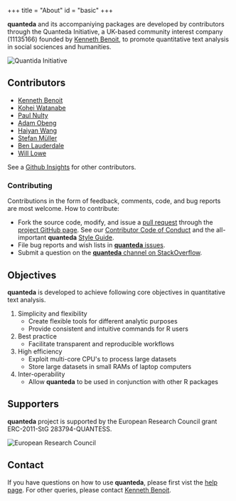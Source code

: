+++
title = "About"
id = "basic"
+++

**quanteda** and its accompaniying packages are developed by contributors through the Quanteda Initiative, a UK-based community interest company (11135166) founded by [Kenneth Benoit](https://github.com/kbenoit), to promote quantitative text analysis in social sociences and humanities.

![Quantida Initiative](../img/qi.svg)

## Contributors

* [Kenneth Benoit](https://github.com/kbenoit)
* [Kohei Watanabe](https://github.com/koheiw)
* [Paul Nulty](https://github.com/pnulty) 
* [Adam Obeng](https://github.com/adamobeng) 
* [Haiyan Wang](https://github.com/HaiyanLW)
* [Stefan Müller](https://github.com/stefan-mueller)
* [Ben Lauderdale](https://github.com/lauderdale)
* [Will Lowe](https://github.com/conjugateprior)

See a [Github Insights](https://github.com/quanteda/quanteda/graphs/contributors) for other contributors.

### Contributing

Contributions in the form of feedback, comments, code, and bug reports are most welcome. How to contribute:

-   Fork the source code, modify, and issue a [pull request](https://help.github.com/articles/creating-a-pull-request-from-a-fork/) through the [project GitHub page](https://github.com/quanteda/quanteda). See our [Contributor Code of Conduct](https://github.com/quanteda/quanteda/blob/master/CONDUCT.md) and the all-important **quanteda** [Style Guide](https://github.com/quanteda/quanteda/wiki/Style-guide).
-   File bug reports and wish lists in [**quanteda** issues](https://github.com/quanteda/quanteda/issues).
-   Submit a question on the [**quanteda** channel on  StackOverflow](http://stackoverflow.com/questions/tagged/quanteda).

## Objectives

**quanteda** is developed to achieve following core objectives in quantitative text analysis. 

1. Simplicity and flexibility
    * Create flexible tools for different analytic purposes
    * Provide consistent and intuitive commands for R users
2. Best practice
    * Facilitate transparent and reproducible workflows
3. High efficiency
    * Exploit multi-core CPU's to process large datasets
    * Store large datasets in small RAMs of laptop computers  
4. Inter-operability 
    * Allow **quanteda** to be used in conjunction with other R packages


## Supporters

**quanteda** project is supported by the European Research Council grant ERC-2011-StG 283794-QUANTESS.

![European Research Council](../img/erc.svg)

## Contact

If you have questions on how to use **quanteda**, please first vist the [help page](../help/). For other queries, please contact [Kenneth Benoit](mailto:kbenoit@lse.ac.uk).

